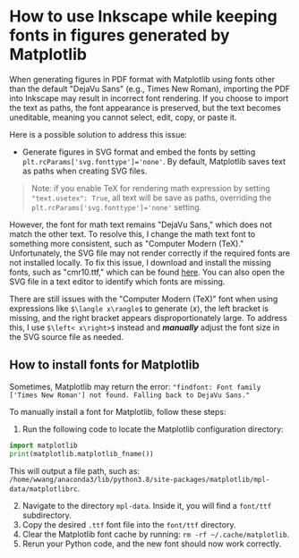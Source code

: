 # How to use Inkscape while keeping fonts in figures generated by Matplotlib

When generating figures in PDF format with Matplotlib using fonts other than the default "DejaVu Sans" (e.g., Times New Roman), importing the PDF into Inkscape may result in incorrect font rendering. If you choose to import the text as paths, the font appearance is preserved, but the text becomes uneditable, meaning you cannot select, edit, copy, or paste it.

Here is a possible solution to address this issue:

* Generate figures in SVG format and embed the fonts by setting `plt.rcParams['svg.fonttype']='none'`. By default, Matplotlib saves text as paths when creating SVG files.

> Note: if you enable TeX for rendering math expression by setting `"text.usetex": True`, all text will be save as paths, overriding the `plt.rcParams['svg.fonttype']='none'` setting.


However, the font for math text remains "DejaVu Sans," which does not match the other text. To resolve this, I change the math text font to something more consistent, such as "Computer Modern (TeX)." Unfortunately, the SVG file may not render correctly if the required fonts are not installed locally. To fix this issue, I download and install the missing fonts, such as "cmr10.ttf," which can be found [here](https://github.com/ClassroomPresenter/CP3/blob/master/Fonts/cmr10.ttf). You can also open the SVG file in a text editor to identify which fonts are missing.


There are still issues with the "Computer Modern (TeX)" font when using expressions like `$\langle x\rangle$` to generate $\langle x\rangle$, the left bracket is missing, and the right bracket appears disproportionately large. To address this, I use `$\left< x\right>$` instead and ***manually*** adjust the font size in the SVG source file as needed.

## How to install fonts for Matplotlib

Sometimes, Matplotlib may return the error: `"findfont: Font family ['Times New Roman'] not found. Falling back to DejaVu Sans."`

To manually install a font for Matplotlib, follow these steps:

1. Run the following code to locate the Matplotlib configuration directory:
``` python
import matplotlib
print(matplotlib.matplotlib_fname())
```
This will output a file path, such as: `/home/wwang/anaconda3/lib/python3.8/site-packages/matplotlib/mpl-data/matplotlibrc`.

2. Navigate to the directory `mpl-data`. Inside it, you will find a `font/ttf` subdirectory.
3. Copy the desired `.ttf` font file into the `font/ttf` directory.
4. Clear the Matplotlib font cache by running: `rm -rf ~/.cache/matplotlib`.
5. Rerun your Python code, and the new font should now work correctly.

